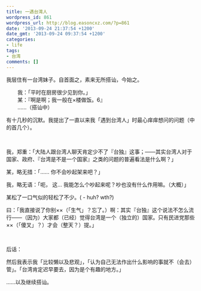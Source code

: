 ```yaml
---
title: 一遇台湾人
wordpress_id: 861
wordpress_url: http://blog.easoncxz.com/?p=861
date: '2013-09-24 21:37:54 +1200'
date_gmt: '2013-09-24 09:37:54 +1200'
categories:
- life
tags:
- 台湾
comments: []
---
```

<p>我层住有一台湾妹子。自首面之，素来无所搭讪，今始之。</p>
<p style="padding-left: 30px;">我：「平时在厨房很少见到你。」<br />
某：『啊是啊；我一般在×楼做饭。6』<br />
……（搭讪中）</p>
<p>有十几秒的沉默。我提出了一直以来我「遇到台湾人」时最心痒痒想问的问题（中的首几个）。</p>
<p>&nbsp;</p>
<p>我，郑重：「大陆人跟台湾人聊天肯定少不了『台独』这事；——其实台湾人对于国家、政府、『台湾是不是一个国家』之类的问题的普遍看法是什么啊？」</p>
<p>某，略无措：「…… 你不会吵起架来吧？」</p>
<p>我，略无语：「呃， 这… 我能怎么个吵起来呢？吵也没有什么作用嘛。（大概）」</p>
<p>某松了一口气似的轻松了不少。( - huh? wth?)</p>
<p>曰：「我直接说了你别××（「生气」？忘了。）啊：其实『台独』这个说法不怎么流行——（因为）大家都（已经）觉得台湾是一个（独立的）国家。只有民进党那些××（「傻叉」？）才会（整天？）提。」</p>
<p>&nbsp;</p>
<p>后话：</p>
<p>然后我表示我「比较懒以及悲观」，「认为自己无法作出什么影响的事就不（会去）管」。「台湾肯定迟早要去，因为是个有趣的地方。」</p>
<p>……以及继续搭讪。</p>
